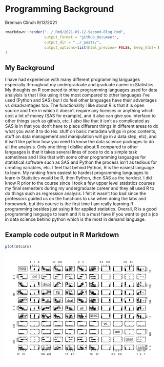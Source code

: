 Programming Background
================
Brennan Clinch
9/13/2021

``` r
rmarkdown::render("../_Rmd/2021-09-12-Second-Blog.Rmd",
                  output_format = "github_document",
                  output_dir = "../_posts/",
                  output_options=list(html_preview= FALSE, keep_html= FALSE)
)
```

## My Background

I have had experience with many different programming languages
especially throughout my undergraduate and graduate career in
Statistics. My thoughts on R compared to other programming languages
used for data analyisis is that I like using it the most compared to
other languages I’ve used (Python and SAS) but I do feel other languages
have their advantages vs disadvantages too. The functionality I like
about R is that it is open source and free in which it doesn’t require
any licenses or anything which cost a lot of money (SAS for example),
and it also can give you interface to other things such as github, etc.
I also like that it isn’t as complicated as SAS is in that you don’t
have to place different things in different areas to do what you want it
to do (ex: stuff on basic metadata will go in proc contents, stuff on
data management and manipulation will go in a data step, etc), and it
isn’t like python how you need to know the data science packages to do
all the analysis. Only one thing I dislike about R compared to other
languages is that it takes several lines of code to do a simple task
sometimes and I like that with some other programming languages for
statistical software such as SAS and Python the process isn’t as tedious
for creating variables, etc. I feel that behind Python, R is the easiest
language to learn. My ranking from easiest to hardest programming
languages to learn in Statistics would be R, then Python, then SAS as
the hardest. I did know R prior to the course since I took a few upper
level statistics courses my final semesters during my undergraduate
career and they all used R to do things such as regression analysis. I
felt it wasn’t too bad since the professors guided us on the functions
to use when doing the labs and homework, but this course is the first
time I am really learning R programming besides just using it for
applied statistics. Overall, R is a good programming language to learn
and it is a must have if you want to get a job in data science behind
python which is the most in demand language.

## Example code output in R Markdown

``` r
plot(mtcars)
```

![](../images/unnamed-chunk-3-1.png)<!-- -->
